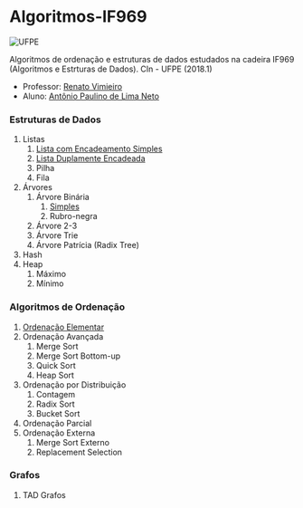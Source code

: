 # Algoritmos-IF969

![UFPE](https://upload.wikimedia.org/wikipedia/commons/thumb/8/85/Bras%C3%A3o_da_UFPE.png/220px-Bras%C3%A3o_da_UFPE.png)

Algoritmos de ordenação e estruturas de dados estudados na cadeira IF969 (Algoritmos e Estrturas de Dados). CIn - UFPE (2018.1)

* Professor: [Renato Vimieiro](mailto:rv2@cin.ufpe.br)
* Aluno: [Antônio Paulino de Lima Neto](mailto:apln2@cin.ufpe.br)

### Estruturas de Dados
1. Listas
    1. [Lista com Encadeamento Simples](https://github.com/aplneto/IF969/blob/master/Estruturas%20de%20Dados/ListaSimples.py)
    1. [Lista Duplamente Encadeada](https://github.com/aplneto/IF969/blob/master/Estruturas%20de%20Dados/ListaDupla.py)
    1. Pilha
    1. Fila
1. Árvores
    1. Árvore Binária
        1. [Simples](https://github.com/aplneto/IF969/blob/master/Estruturas%20de%20Dados/ArvoreBinaria.py)
        1. Rubro-negra
    1. Árvore 2-3
    1. Árvore Trie
    1. Árvore Patrícia (Radix Tree)
1. Hash
1. Heap
    1. Máximo
    1. Mínimo

### Algoritmos de Ordenação
1. [Ordenação Elementar](https://github.com/aplneto/IF969/blob/master/Algoritmos%20de%20Ordena%C3%A7%C3%A3o/ordenacaoelementar.py)
1. Ordenação Avançada
    1. Merge Sort
    1. Merge Sort Bottom-up
    1. Quick Sort
    1. Heap Sort
1. Ordenação por Distribuição
    1. Contagem
    1. Radix Sort
    1. Bucket Sort
1. Ordenação Parcial
1. Ordenação Externa
    1. Merge Sort Externo
    1. Replacement Selection

### Grafos
1. TAD Grafos
